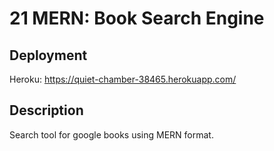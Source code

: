 # 21 MERN: Book Search Engine

## Deployment
Heroku: https://quiet-chamber-38465.herokuapp.com/

## Description
Search tool for google books using MERN format.


